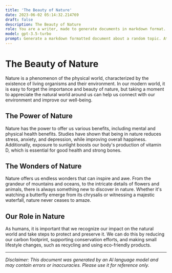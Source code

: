 ```yaml
---
title: 'The Beauty of Nature'
date: 2023-06-02 05:14:32.214769
draft: false
description: The Beauty of Nature
role: You are a writer, made to generate documents in markdown format. It is very important that all of the documents you generate are in valid markdown format.
model: gpt-3.5-turbo
prompt: Generate a markdown formatted document about a random topic. At the bottom, include a disclaimer explaining that the document was generated by you. The first line of the document should be the title. Make sure that the entire document is in proper markdown format, using a mix of various tags to make the document visually appealing.
---
```


# The Beauty of Nature

Nature is a phenomenon of the physical world, characterized by the existence of living organisms and their environment. In our modern world, it is easy to forget the importance and beauty of nature, but taking a moment to appreciate the natural world around us can help us connect with our environment and improve our well-being.

## The Power of Nature

Nature has the power to offer us various benefits, including mental and physical health benefits. Studies have shown that being in nature reduces stress, anxiety, and depression, while improving overall happiness. Additionally, exposure to sunlight boosts our body's production of vitamin D, which is essential for good health and strong bones.

## The Wonders of Nature

Nature offers us endless wonders that can inspire and awe. From the grandeur of mountains and oceans, to the intricate details of flowers and animals, there is always something new to discover in nature. Whether it's watching a butterfly emerge from its chrysalis or witnessing a majestic waterfall, nature never ceases to amaze.

## Our Role in Nature

As humans, it is important that we recognize our impact on the natural world and take steps to protect and preserve it. We can do this by reducing our carbon footprint, supporting conservation efforts, and making small lifestyle changes, such as recycling and using eco-friendly products.

---
*Disclaimer: This document was generated by an AI language model and may contain errors or inaccuracies. Please use it for reference only.*